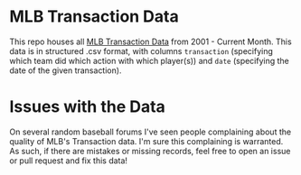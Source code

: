 # MLB Transaction Data

This repo houses all [MLB Transaction Data](http://mlb.mlb.com/mlb/transactions/) from 2001 - Current Month. This data is in structured .csv format,
with columns ```transaction``` (specifying which team did which action with which player(s)) and ```date``` (specifying the date of the given transaction).

# Issues with the Data

On several random baseball forums I've seen people complaining about the quality of MLB's Transaction data. I'm sure this complaining is warranted. As such,
if there are mistakes or missing records, feel free to open an issue or pull request and fix this data!
